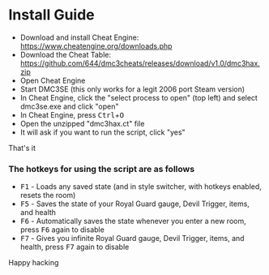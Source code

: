 # Install Guide
- Download and install Cheat Engine: https://www.cheatengine.org/downloads.php
- Download the Cheat Table: https://github.com/644/dmc3cheats/releases/download/v1.0/dmc3hax.zip
- Open Cheat Engine
- Start DMC3SE (this only works for a legit 2006 port Steam version)
- In Cheat Engine, click the "select process to open" (top left) and select dmc3se.exe and click "open"
- In Cheat Engine, press <kbd>Ctrl</kbd>+<kbd>O</kbd>
- Open the unzipped "dmc3hax.ct" file
- It will ask if you want to run the script, click "yes"

That's it

### The hotkeys for using the script are as follows
- <kbd>F1</kbd> - Loads any saved state (and in style switcher, with hotkeys enabled, resets the room)
- <kbd>F5</kbd> - Saves the state of your Royal Guard gauge, Devil Trigger, items, and health
- <kbd>F6</kbd> - Automatically saves the state whenever you enter a new room, press <kbd>F6</kbd> again to disable
- <kbd>F7</kbd> - Gives you infinite Royal Guard gauge, Devil Trigger, items, and health, press <kbd>F7</kbd> again to disable

Happy hacking
